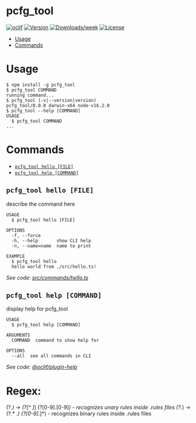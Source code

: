 pcfg_tool
=========



[![oclif](https://img.shields.io/badge/cli-oclif-brightgreen.svg)](https://oclif.io)
[![Version](https://img.shields.io/npm/v/pcfg_tool.svg)](https://npmjs.org/package/pcfg_tool)
[![Downloads/week](https://img.shields.io/npm/dw/pcfg_tool.svg)](https://npmjs.org/package/pcfg_tool)
[![License](https://img.shields.io/npm/l/pcfg_tool.svg)](https://github.com/playground/pcfg_tool/blob/master/package.json)

<!-- toc -->
* [Usage](#usage)
* [Commands](#commands)
<!-- tocstop -->
# Usage
<!-- usage -->
```sh-session
$ npm install -g pcfg_tool
$ pcfg_tool COMMAND
running command...
$ pcfg_tool (-v|--version|version)
pcfg_tool/0.0.0 darwin-x64 node-v16.2.0
$ pcfg_tool --help [COMMAND]
USAGE
  $ pcfg_tool COMMAND
...
```
<!-- usagestop -->
# Commands
<!-- commands -->
* [`pcfg_tool hello [FILE]`](#pcfg_tool-hello-file)
* [`pcfg_tool help [COMMAND]`](#pcfg_tool-help-command)

## `pcfg_tool hello [FILE]`

describe the command here

```
USAGE
  $ pcfg_tool hello [FILE]

OPTIONS
  -f, --force
  -h, --help       show CLI help
  -n, --name=name  name to print

EXAMPLE
  $ pcfg_tool hello
  hello world from ./src/hello.ts!
```

_See code: [src/commands/hello.ts](https://github.com/playground/pcfg_tool/blob/v0.0.0/src/commands/hello.ts)_

## `pcfg_tool help [COMMAND]`

display help for pcfg_tool

```
USAGE
  $ pcfg_tool help [COMMAND]

ARGUMENTS
  COMMAND  command to show help for

OPTIONS
  --all  see all commands in CLI
```

_See code: [@oclif/plugin-help](https://github.com/oclif/plugin-help/blob/v3.2.2/src/commands/help.ts)_
<!-- commandsstop -->

# Regex:
(?<lhs>.*) -> (?<rhs>[^ ]*) (?<weight>[0-9].[0-9]*) - recognizes unary rules inside .rules files
(?<lhs>.*) -> (?<rhs>.* .*) (?<weight>[0-9].*]*) - recognizes binary rules inside .rules files 

